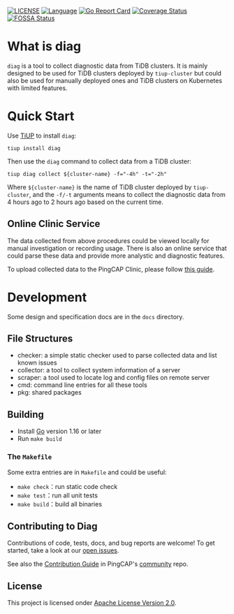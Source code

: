 [![LICENSE](https://img.shields.io/github/license/pingcap/tidb.svg)](https://github.com/pingcap/diag/blob/master/LICENSE)
[![Language](https://img.shields.io/badge/Language-Go-blue.svg)](https://golang.org/)
[![Go Report Card](https://goreportcard.com/badge/github.com/pingcap/diag)](https://goreportcard.com/badge/github.com/pingcap/diag)
[![Coverage Status](https://codecov.io/gh/pingcap/diag/branch/master/graph/badge.svg)](https://codecov.io/gh/pingcap/diag/)
[![FOSSA Status](https://app.fossa.com/api/projects/git%2Bgithub.com%2Fpingcap%2Fdiag.svg?type=shield)](https://app.fossa.com/projects/git%2Bgithub.com%2Fpingcap%2Fdiag?ref=badge_shield)

# What is diag

`diag` is a tool to collect diagnostic data from TiDB clusters. It is mainly designed to be used for TiDB clusters deployed by `tiup-cluster` but could also be used for manually deployed ones and TiDB clusters on Kubernetes with limited features.

# Quick Start

Use [TiUP](https://github.com/pingcap/tiup) to install `diag`:

```
tiup install diag
```

Then use the `diag` command to collect data from a TiDB cluster:

```
tiup diag collect ${cluster-name} -f="-4h" -t="-2h"
```

Where `${cluster-name}` is the name of TiDB cluster deployed by `tiup-cluster`, and the `-f/-t` arguments means to collect the diagnostic data from 4 hours ago to 2 hours ago based on the current time.

## Online Clinic Service

The data collected from above procedures could be viewed locally for manual investigation or recording usage. There is also an online service that could parse these data and provide more analystic and diagnostic features.

To upload collected data to the PingCAP Clinic, please follow [this guide](https://docs.pingcap.com/tidb/v6.3/quick-start-with-clinic).

# Development

Some design and specification docs are in the `docs` directory.

## File Structures

- checker: a simple static checker used to parse collected data and list known issues
- collector: a tool to collect system information of a server
- scraper: a tool used to locate log and config files on remote server
- cmd: command line entries for all these tools
- pkg: shared packages

## Building

- Install [Go](https://golang.org/) version 1.16 or later
- Run `make build`

### The `Makefile`

Some extra entries are in `Makefile` and could be useful:

* `make check`：run static code check
* `make test`：run all unit tests
* `make build`：build all binaries

## Contributing to Diag

Contributions of code, tests, docs, and bug reports are welcome! To get started, take a look at our [open issues](https://github.com/pingcap/diag/issues).

See also the [Contribution Guide](https://github.com/pingcap/community/blob/master/contributors/README.md) in PingCAP's
[community](https://github.com/pingcap/community) repo.

## License

This project is licensed onder [Apache License Version 2.0](LICENSE).
